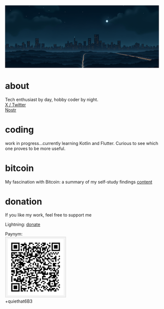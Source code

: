 <img src="picture/header.png" /> <br />
# about
Tech enthusiast by day, hobby coder by night. <br />
[X / Twitter](https://x.com/gn8dev/) <br />
[Nostr](https://primal.net/p/npub1uxccf5wkt5nwl5knmgxx423awcncjsgaa5vgvgnm9up20trxy2ds200wp8) <br >
# coding
work in progress...currently learning Kotlin and Flutter. Curious to see which one proves to be more useful.
# bitcoin 
My fascination with Bitcoin: a summary of my self-study findings
[content](https://github.com/romangn8/bitcoin-content/wiki/)
# donation
If you like my work, feel free to support me <br />

Lightning: [donate](https://getalby.com/p/gn8dev/) <br />

Paynym: <br />
<img src="picture/paynym.png" width="200" /> <br />
+quiethat6B3
